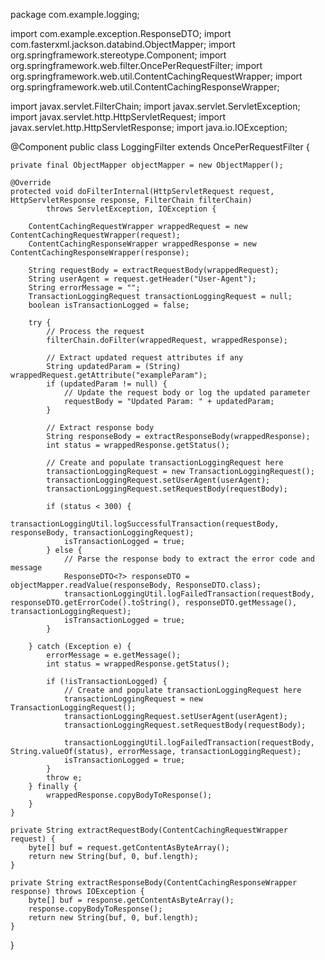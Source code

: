 package com.example.logging;

import com.example.exception.ResponseDTO;
import com.fasterxml.jackson.databind.ObjectMapper;
import org.springframework.stereotype.Component;
import org.springframework.web.filter.OncePerRequestFilter;
import org.springframework.web.util.ContentCachingRequestWrapper;
import org.springframework.web.util.ContentCachingResponseWrapper;

import javax.servlet.FilterChain;
import javax.servlet.ServletException;
import javax.servlet.http.HttpServletRequest;
import javax.servlet.http.HttpServletResponse;
import java.io.IOException;

@Component
public class LoggingFilter extends OncePerRequestFilter {

    private final ObjectMapper objectMapper = new ObjectMapper();

    @Override
    protected void doFilterInternal(HttpServletRequest request, HttpServletResponse response, FilterChain filterChain)
            throws ServletException, IOException {

        ContentCachingRequestWrapper wrappedRequest = new ContentCachingRequestWrapper(request);
        ContentCachingResponseWrapper wrappedResponse = new ContentCachingResponseWrapper(response);

        String requestBody = extractRequestBody(wrappedRequest);
        String userAgent = request.getHeader("User-Agent");
        String errorMessage = "";
        TransactionLoggingRequest transactionLoggingRequest = null;
        boolean isTransactionLogged = false;

        try {
            // Process the request
            filterChain.doFilter(wrappedRequest, wrappedResponse);

            // Extract updated request attributes if any
            String updatedParam = (String) wrappedRequest.getAttribute("exampleParam");
            if (updatedParam != null) {
                // Update the request body or log the updated parameter
                requestBody = "Updated Param: " + updatedParam;
            }

            // Extract response body
            String responseBody = extractResponseBody(wrappedResponse);
            int status = wrappedResponse.getStatus();

            // Create and populate transactionLoggingRequest here
            transactionLoggingRequest = new TransactionLoggingRequest();
            transactionLoggingRequest.setUserAgent(userAgent);
            transactionLoggingRequest.setRequestBody(requestBody);

            if (status < 300) {
                transactionLoggingUtil.logSuccessfulTransaction(requestBody, responseBody, transactionLoggingRequest);
                isTransactionLogged = true;
            } else {
                // Parse the response body to extract the error code and message
                ResponseDTO<?> responseDTO = objectMapper.readValue(responseBody, ResponseDTO.class);
                transactionLoggingUtil.logFailedTransaction(requestBody, responseDTO.getErrorCode().toString(), responseDTO.getMessage(), transactionLoggingRequest);
                isTransactionLogged = true;
            }

        } catch (Exception e) {
            errorMessage = e.getMessage();
            int status = wrappedResponse.getStatus();

            if (!isTransactionLogged) {
                // Create and populate transactionLoggingRequest here
                transactionLoggingRequest = new TransactionLoggingRequest();
                transactionLoggingRequest.setUserAgent(userAgent);
                transactionLoggingRequest.setRequestBody(requestBody);

                transactionLoggingUtil.logFailedTransaction(requestBody, String.valueOf(status), errorMessage, transactionLoggingRequest);
                isTransactionLogged = true;
            }
            throw e;
        } finally {
            wrappedResponse.copyBodyToResponse();
        }
    }

    private String extractRequestBody(ContentCachingRequestWrapper request) {
        byte[] buf = request.getContentAsByteArray();
        return new String(buf, 0, buf.length);
    }

    private String extractResponseBody(ContentCachingResponseWrapper response) throws IOException {
        byte[] buf = response.getContentAsByteArray();
        response.copyBodyToResponse();
        return new String(buf, 0, buf.length);
    }
}
